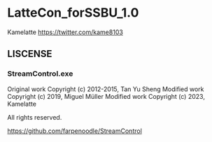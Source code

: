 # LatteCon_forSSBU_1.0
Kamelatte
<https://twitter.com/kame8103>

## LISCENSE

### StreamControl.exe

Original work Copyright (c) 2012-2015, Tan Yu Sheng
Modified work Copyright (c) 2019, Miguel Müller
Modified work Copyright (c) 2023, Kamelatte

All rights reserved.

<https://github.com/farpenoodle/StreamControl>
